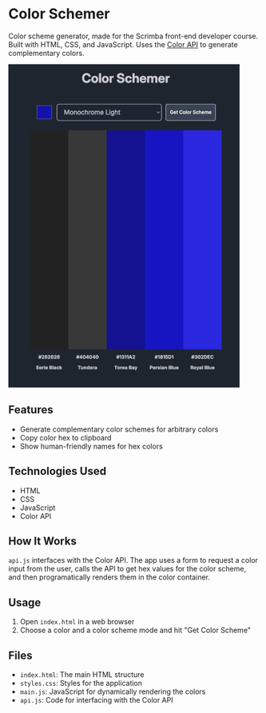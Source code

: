 # Color Schemer

Color scheme generator, made for the Scrimba front-end developer course. Built with HTML, CSS, and JavaScript. Uses the [Color API](https://www.thecolorapi.com/) to generate complementary colors.

![GIF](/app-animation.gif)

## Features

- Generate complementary color schemes for arbitrary colors
- Copy color hex to clipboard
- Show human-friendly names for hex colors

## Technologies Used

- HTML
- CSS
- JavaScript
- Color API

## How It Works

`api.js` interfaces with the Color API. The app uses a form to request a color input from the user, calls the API to get hex values for the color scheme, and then programatically renders them in the color container.

## Usage

1. Open `index.html` in a web browser
2. Choose a color and a color scheme mode and hit "Get Color Scheme"

## Files

- `index.html`: The main HTML structure
- `styles.css`: Styles for the application
- `main.js`: JavaScript for dynamically rendering the colors
- `api.js`: Code for interfacing with the Color API